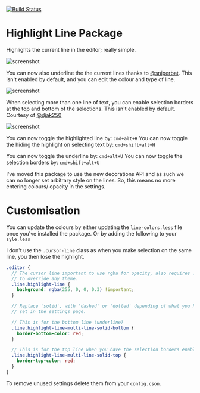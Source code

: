 [![Build Status](https://travis-ci.org/richrace/highlight-line.svg?branch=master)](https://travis-ci.org/richrace/highlight-line)

# Highlight Line Package

Highlights the current line in the editor; really simple.

![screenshot](http://i.imgur.com/fa32Wtr.png)

You can now also underline the the current lines thanks to
[@sniperbat](https://github.com/sniperbat). This isn't enabled by default, and
you can edit the colour and type of line.

![screenshot](http://i.imgur.com/lIYBxQX.png)


When selecting more than one line of text, you can enable selection borders at
the top and bottom of the selections. This isn't enabled by default.
Courtesy of [@djak250](https://github.com/djak250)

![screenshot](http://i.imgur.com/G1b8eAJ.png)

You can now toggle the highlighted line by:  ```cmd+alt+H```
You can now toggle the hiding the highlight on selecting text by:  ```cmd+shift+alt+H```

You can now toggle the underline by:  ```cmd+alt+U```
You can now toggle the selection borders by:  ```cmd+shift+alt+U```

I've moved this package to use the new decorations API and as such we can no
longer set arbitrary style on the lines. So, this means no more entering colours/
opacity in the settings.

# Customisation

You can update the colours by either updating the ```line-colors.less``` file
once you've installed the package. Or by adding the following to your ```syle.less```

I don't use the ```.cursor-line``` class as when you make selection on the
same line, you then lose the highlight.

```scss
.editor {
  // The cursor line important to use rgba for opacity, also requires !important
  // to override any theme.
  .line.highlight-line {
    background: rgba(255, 0, 0, 0.3) !important;
  }

  // Replace 'solid', with 'dashed' or 'dotted' depending of what you have
  // set in the settings page.

  // This is for the bottom line (underline)
  .line.highlight-line-multi-line-solid-bottom {
    border-bottom-color: red;
  }

  // This is for the top line when you have the selection borders enabled.
  .line.highlight-line-multi-line-solid-top {
    border-top-color: red;
  }
}
```

To remove unused settings delete them from your ```config.cson```.
